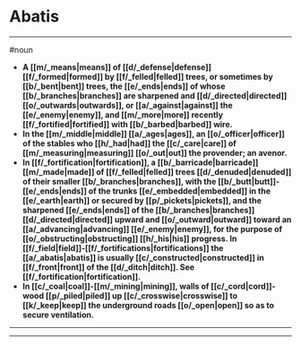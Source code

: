 # Abatis
---
#noun
- **A [[m/_means|means]] of [[d/_defense|defense]] [[f/_formed|formed]] by [[f/_felled|felled]] trees, or sometimes by [[b/_bent|bent]] trees, the [[e/_ends|ends]] of whose [[b/_branches|branches]] are sharpened and [[d/_directed|directed]] [[o/_outwards|outwards]], or [[a/_against|against]] the [[e/_enemy|enemy]], and [[m/_more|more]] recently [[f/_fortified|fortified]] with [[b/_barbed|barbed]] wire.**
- **In the [[m/_middle|middle]] [[a/_ages|ages]], an [[o/_officer|officer]] of the stables who [[h/_had|had]] the [[c/_care|care]] of [[m/_measuring|measuring]] [[o/_out|out]] the provender; an avenor.**
- **In [[f/_fortification|fortification]], a [[b/_barricade|barricade]] [[m/_made|made]] of [[f/_felled|felled]] trees [[d/_denuded|denuded]] of their smaller [[b/_branches|branches]], with the [[b/_butt|butt]]-[[e/_ends|ends]] of the trunks [[e/_embedded|embedded]] in the [[e/_earth|earth]] or secured by [[p/_pickets|pickets]], and the sharpened [[e/_ends|ends]] of the [[b/_branches|branches]] [[d/_directed|directed]] upward and [[o/_outward|outward]] toward an [[a/_advancing|advancing]] [[e/_enemy|enemy]], for the purpose of [[o/_obstructing|obstructing]] [[h/_his|his]] progress. In [[f/_field|field]]-[[f/_fortifications|fortifications]] the [[a/_abatis|abatis]] is usually [[c/_constructed|constructed]] in [[f/_front|front]] of the [[d/_ditch|ditch]]. See [[f/_fortification|fortification]].**
- **In [[c/_coal|coal]]-[[m/_mining|mining]], walls of [[c/_cord|cord]]-wood [[p/_piled|piled]] up [[c/_crosswise|crosswise]] to [[k/_keep|keep]] the underground roads [[o/_open|open]] so as to secure ventilation.**
---
---
